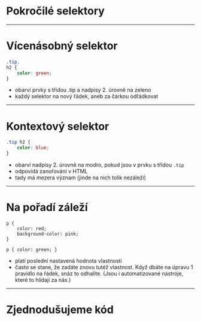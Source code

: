 <!-- .slide: data-state="c-slide-inter" -->

# Pokročilé selektory

---

# Vícenásobný selektor

```css
.tip,
h2 { 
    color: green; 
}
```
<!-- .element: class="c-text-lg" contenteditable="true" -->

>>>
* obarví prvky s třídou .tip a nadpisy 2. úrovně na zeleno
* každý selektor na nový řádek, aneb za čárkou odřádkovat

---

# Kontextový selektor

```css
.tip h2 { 
    color: blue; 
}
```
<!-- .element: class="c-text-lg" contenteditable="true" -->

>>>
* obarví nadpisy 2. úrovně na modro, pokud jsou v prvku s třídou `.tip`
* odpovídá zanořování v HTML
* tady má mezera význam (jinde na nich tolik nezáleží)

---

# Na pořadí záleží

<pre class="c-text-md fragment" contenteditable data-fragment-index="10"><code class="stretch lang-css" data-noescape><span class="fragment">p {
    color: red;
    background-color: pink;
}</span>

<span class="fragment">p { color: green; }</span></code></pre>

>>>
* platí poslední nastavená hodnota vlastnosti
* často se stane, že zadáte znovu tutéž vlastnost. Když dbáte na úpravu 1 pravidlo na řádek, snáz to odhalíte. (Jsou i automatizované nástroje, které to hlídají za nás.)

---

<!-- .slide: data-state="c-slide-task" -->

# Zjednodušujeme kód
